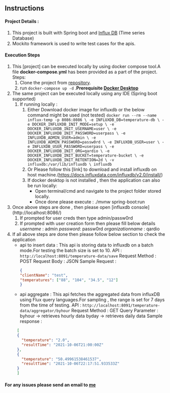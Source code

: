 ## Instructions
#### Project Details :
1. This project is built with Spring boot and [Influx DB](https://www.influxdata.com/) (Time series Database)
2. Mockito framework is used to write test cases for the apis.

#### Execution Steps
1. This [project] can be executed locally by using docker compose tool.A file **docker-compose.yml** has been provided as a part of the project.
   Steps: 
   1. Clone the project from [repository]().
   2. run `docker-compose up -d` .**Prerequisite [Docker Desktop](https://www.docker.com/products/docker-desktop)**
2. The same project can be executed locally using any IDE (Spring boot supported)
   1. If running locally :
      1. Either Download docker image for influxdb or the below command might be used (not tested)
         `docker run --rm --name influx-temp -p 8086:8086 \
         -e INFLUXDB_DB=temperature-db \
         -e DOCKER_INFLUXDB_INIT_MODE=setup \
         -e DOCKER_INFLUXDB_INIT_USERNAME=user \
         -e DOCKER_INFLUXDB_INIT_PASSWORD=userpass \
         -e INFLUXDB_ADMIN_USER=admin \
         -e INFLUXDB_ADMIN_PASSWORD=passw0rd \
         -e INFLUXDB_USER=user \
         -e INFLUXDB_USER_PASSWORD=userpass \
         -e DOCKER_INFLUXDB_INIT_ORG=qardio \
         -e DOCKER_INFLUXDB_INIT_BUCKET=temperature-bucket \
         -e DOCKER_INFLUXDB_INIT_RETENTION=2d \
         -v influxdb:/var/lib/influxdb \
         influxdb`
      2. Or Please follow this [link] to download and install influxdb on host machine.(https://docs.influxdata.com/influxdb/v2.0/install/)
      3. If docker desktop is not installed , then the application can also be run locally:
         * Open terminal/cmd and navigate to the project folder stored locally.
         * Once done please execute : ./mvnw spring-boot:run
3. Once above steps are done , then please open [influxdb console] (http://localhost:8086/)
   1. If prompted for user creds then type admin/passw0rd
   2. If prompted with user creation form then please fill below details
            _username_ : admin 
            _password_: passw0rd
            _organizationname_ : qardio
4. If all above steps are done then please follow below section to check the application 
   * api to insert data : This api is storing data to influxdb on a batch mode.For testing the batch size is set to 10.
     API : `http://localhost:8091/temperature-data/save`
     Request Method : POST
     Request Body : JSON 
     Sample Request : 
     ```json
     {
     "clientName": "test",
     "temperatures": ["88", "104", "34.5", "12"]
     }
     ```
   * api aggregate : This api fetches the aggregated data from influxDB using Flux query languages.For sampling , 
    the range is set for 7 days from the time of testing.
     API : `http://localhost:8091/temperature-data/aggregator/byhour`
     Request Method : GET
     Query Parameter : byhour -> retrieves hourly data
                       byday -> retrieves daily data
     Sample response :
    ```json
      [
      {
        "temperature": "2.0",
        "resultTime": "2021-10-06T21:00:00Z"
      },
      {
        "temperature": "50.49961538461537",
        "resultTime": "2021-10-06T22:17:51.933533Z"
      }
      ] 
    ```
    

#### For any issues please send an email to [me](mailto:cjrocks911@gmail.com) 


    